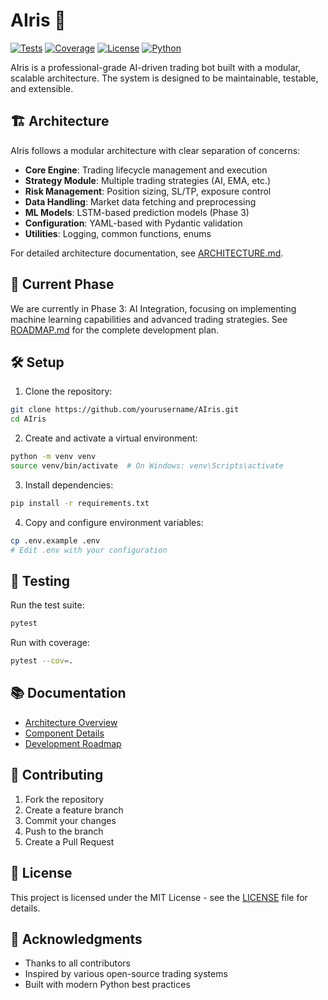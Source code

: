 # AIris 🤖

[![Tests](https://github.com/yourusername/AIris/actions/workflows/test.yml/badge.svg)](https://github.com/yourusername/AIris/actions/workflows/test.yml)
[![Coverage](https://codecov.io/gh/yourusername/AIris/branch/main/graph/badge.svg)](https://codecov.io/gh/yourusername/AIris)
[![License](https://img.shields.io/badge/license-MIT-blue.svg)](LICENSE)
[![Python](https://img.shields.io/badge/python-3.11-blue.svg)](https://www.python.org/downloads/)

AIris is a professional-grade AI-driven trading bot built with a modular, scalable architecture. The system is designed to be maintainable, testable, and extensible.

## 🏗️ Architecture

AIris follows a modular architecture with clear separation of concerns:

- **Core Engine**: Trading lifecycle management and execution
- **Strategy Module**: Multiple trading strategies (AI, EMA, etc.)
- **Risk Management**: Position sizing, SL/TP, exposure control
- **Data Handling**: Market data fetching and preprocessing
- **ML Models**: LSTM-based prediction models (Phase 3)
- **Configuration**: YAML-based with Pydantic validation
- **Utilities**: Logging, common functions, enums

For detailed architecture documentation, see [ARCHITECTURE.md](docs/ARCHITECTURE.md).

## 🚀 Current Phase

We are currently in Phase 3: AI Integration, focusing on implementing machine learning capabilities and advanced trading strategies. See [ROADMAP.md](docs/ROADMAP.md) for the complete development plan.

## 🛠️ Setup

1. Clone the repository:
```bash
git clone https://github.com/yourusername/AIris.git
cd AIris
```

2. Create and activate a virtual environment:
```bash
python -m venv venv
source venv/bin/activate  # On Windows: venv\Scripts\activate
```

3. Install dependencies:
```bash
pip install -r requirements.txt
```

4. Copy and configure environment variables:
```bash
cp .env.example .env
# Edit .env with your configuration
```

## 🧪 Testing

Run the test suite:
```bash
pytest
```

Run with coverage:
```bash
pytest --cov=.
```

## 📚 Documentation

- [Architecture Overview](docs/ARCHITECTURE.md)
- [Component Details](docs/COMPONENTS.md)
- [Development Roadmap](docs/ROADMAP.md)

## 🤝 Contributing

1. Fork the repository
2. Create a feature branch
3. Commit your changes
4. Push to the branch
5. Create a Pull Request

## 📄 License

This project is licensed under the MIT License - see the [LICENSE](LICENSE) file for details.

## 🙏 Acknowledgments

- Thanks to all contributors
- Inspired by various open-source trading systems
- Built with modern Python best practices 